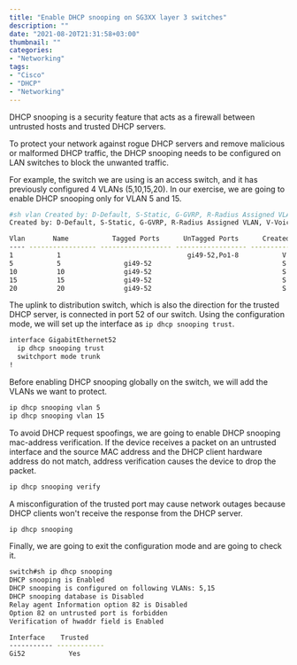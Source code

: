 ```yaml
---
title: "Enable DHCP snooping on SG3XX layer 3 switches"
description: ""
date: "2021-08-20T21:31:58+03:00"
thumbnail: ""
categories:
- "Networking"
tags:
- "Cisco"
- "DHCP"
- "Networking"
---
```


DHCP snooping is a security feature that acts as a firewall between untrusted hosts and trusted DHCP servers.

To protect your network against rogue DHCP servers and remove malicious or malformed DHCP traffic, the DHCP snooping needs to be configured on LAN switches to block the unwanted traffic.

<!--more-->

For example, the switch we are using is an access switch, and it has previously configured 4 VLANs (5,10,15,20). In our exercise, we are going to enable DHCP snooping only for VLAN 5 and 15.
```sh
#sh vlan Created by: D-Default, S-Static, G-GVRP, R-Radius Assigned VLAN, V-Voice VLAN
Created by: D-Default, S-Static, G-GVRP, R-Radius Assigned VLAN, V-Voice VLAN

Vlan       Name           Tagged Ports      UnTagged Ports      Created by
---- ----------------- ------------------ ------------------ ----------------
1           1                                gi49-52,Po1-8           V
5           5                gi49-52                                 S
10          10               gi49-52                                 S
15          15               gi49-52                                 S
20          20               gi49-52                                 S
```

The uplink to distribution switch, which is also the direction for the trusted DHCP server, is connected in port 52 of our switch.
Using the configuration mode, we will set up the interface as `ip dhcp snooping trust`.
```sh
interface GigabitEthernet52
  ip dhcp snooping trust
  switchport mode trunk
!
```

Before enabling DHCP snooping globally on the switch, we will add the VLANs we want to protect.
```sh
ip dhcp snooping vlan 5
ip dhcp snooping vlan 15
```

To avoid DHCP request spoofings, we are going to enable DHCP snooping mac-address verification. If the device receives a packet on an untrusted interface and the source MAC address and the DHCP client hardware address do not match, address verification causes the device to drop the packet.
```sh
ip dhcp snooping verify
```

A misconfiguration of the trusted port may cause network outages because DHCP clients won't receive the response from the DHCP server.
```sh
ip dhcp snooping
```

Finally, we are going to exit the configuration mode and are going to check it.

```sh
switch#sh ip dhcp snooping
DHCP snooping is Enabled
DHCP snooping is configured on following VLANs: 5,15
DHCP snooping database is Disabled
Relay agent Information option 82 is Disabled
Option 82 on untrusted port is forbidden
Verification of hwaddr field is Enabled

Interface    Trusted
----------- ------------
Gi52           Yes
```